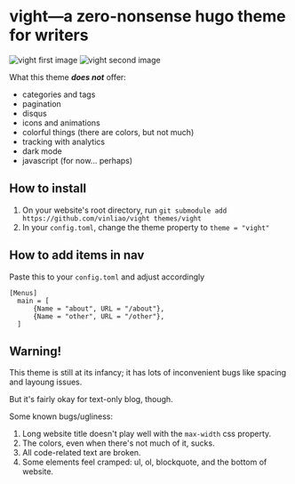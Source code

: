 # vight—a zero-nonsense hugo theme for writers

![vight first image](https://raw.githubusercontent.com/vinliao/vight/master/images/vight-1.png)
![vight second image](https://raw.githubusercontent.com/vinliao/vight/master/images/vight-2.png)

What this theme **_does not_** offer:
- categories and tags
- pagination
- disqus
- icons and animations
- colorful things (there are colors, but not much)
- tracking with analytics
- dark mode
- javascript (for now... perhaps)

## How to install
1. On your website's root directory, run `git submodule add https://github.com/vinliao/vight themes/vight`
2. In your `config.toml`, change the theme property to `theme = "vight"`

## How to add items in nav
Paste this to your `config.toml` and adjust accordingly

```
[Menus]
  main = [
      {Name = "about", URL = "/about"},
      {Name = "other", URL = "/other"},
  ]
```

## Warning!
This theme is still at its infancy; it has lots of inconvenient bugs like spacing and layoung issues.

But it's fairly okay for text-only blog, though.

Some known bugs/ugliness:
1. Long website title doesn't play well with the `max-width` css property.
2. The colors, even when there's not much of it, sucks.
3. All code-related text are broken.
4. Some elements feel cramped: ul, ol, blockquote, and the bottom of website.